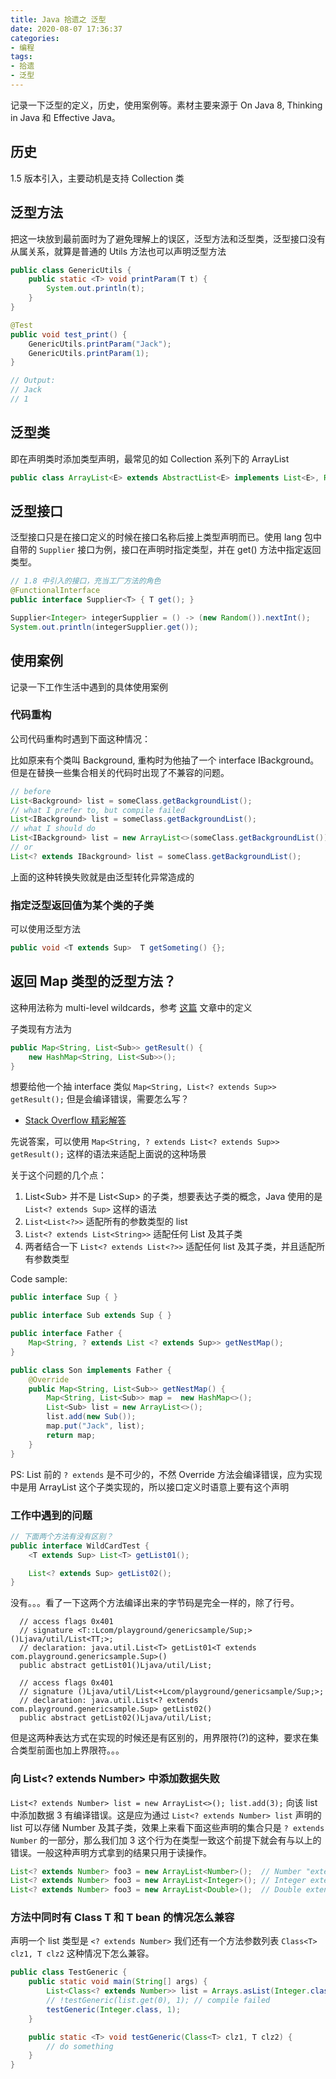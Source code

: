```yaml
---
title: Java 拾遗之 泛型
date: 2020-08-07 17:36:37
categories:
- 编程
tags:
- 拾遗
- 泛型
---
```


记录一下泛型的定义，历史，使用案例等。素材主要来源于 On Java 8, Thinking in Java 和 Effective Java。

## 历史

1.5 版本引入，主要动机是支持 Collection 类

## 泛型方法

把这一块放到最前面时为了避免理解上的误区，泛型方法和泛型类，泛型接口没有从属关系，就算是普通的 Utils 方法也可以声明泛型方法

```java
public class GenericUtils {
    public static <T> void printParam(T t) {
        System.out.println(t);
    }
}

@Test
public void test_print() {
    GenericUtils.printParam("Jack");
    GenericUtils.printParam(1);
}

// Output:
// Jack
// 1
```

## 泛型类

即在声明类时添加类型声明，最常见的如 Collection 系列下的 ArrayList

```java
public class ArrayList<E> extends AbstractList<E> implements List<E>, RandomAccess, Cloneable, java.io.Serializable { ... }
```

## 泛型接口

泛型接口只是在接口定义的时候在接口名称后接上类型声明而已。使用 lang 包中自带的 `Supplier` 接口为例，接口在声明时指定类型，并在 get() 方法中指定返回类型。

```java
// 1.8 中引入的接口，充当工厂方法的角色
@FunctionalInterface
public interface Supplier<T> { T get(); }

Supplier<Integer> integerSupplier = () -> (new Random()).nextInt();
System.out.println(integerSupplier.get());
```

## 使用案例

记录一下工作生活中遇到的具体使用案例

### 代码重构

公司代码重构时遇到下面这种情况：

比如原来有个类叫 Background, 重构时为他抽了一个 interface IBackground。但是在替换一些集合相关的代码时出现了不兼容的问题。

```java
// before
List<Background> list = someClass.getBackgroundList();
// what I prefer to, but compile failed
List<IBackground> list = someClass.getBackgroundList();
// what I should do
List<IBackground> list = new ArrayList<>(someClass.getBackgroundList());
// or
List<? extends IBackground> list = someClass.getBackgroundList();
```

上面的这种转换失败就是由泛型转化异常造成的

### 指定泛型返回值为某个类的子类

可以使用泛型方法

```java
public void <T extends Sup>  T getSometing() {};
```

## 返回 Map 类型的泛型方法？

这种用法称为 multi-level wildcards，参考 [这篇](http://www.angelikalanger.com/GenericsFAQ/FAQSections/TypeArguments.html#FAQ101) 文章中的定义

子类现有方法为 

```java
public Map<String, List<Sub>> getResult() {
    new HashMap<String, List<Sub>>();
}
```

想要给他一个抽 interface 类似 `Map<String, List<? extends Sup>> getResult();` 但是会编译错误，需要怎么写？

* [Stack Overflow 精彩解答](https://stackoverflow.com/questions/22806202/java-nested-generic-type)

先说答案，可以使用 `Map<String, ? extends List<? extends Sup>> getResult();` 这样的语法来适配上面说的这种场景

关于这个问题的几个点：

1. List\<Sub\> 并不是 List\<Sup\> 的子类，想要表达子类的概念，Java 使用的是 `List<? extends Sup>` 这样的语法
2. `List<List<?>>` 适配所有的参数类型的 list
3. `List<? extends List<String>>` 适配任何 List 及其子类
4. 两者结合一下 `List<? extends List<?>>` 适配任何 list 及其子类，并且适配所有参数类型

Code sample:

```java
public interface Sup { }

public interface Sub extends Sup { }

public interface Father { 
    Map<String, ? extends List <? extends Sup>> getNestMap(); 
}

public class Son implements Father {
    @Override
    public Map<String, List<Sub>> getNestMap() {
        Map<String, List<Sub>> map =  new HashMap<>();
        List<Sub> list = new ArrayList<>();
        list.add(new Sub());
        map.put("Jack", list);
        return map;
    }
}
```

PS: List 前的 `? extends` 是不可少的，不然 Override 方法会编译错误，应为实现中是用 ArrayList 这个子类实现的，所以接口定义时语意上要有这个声明

### 工作中遇到的问题

```java
// 下面两个方法有没有区别？
public interface WildCardTest {
    <T extends Sup> List<T> getList01();

    List<? extends Sup> getList02();
}
```

没有。。。看了一下这两个方法编译出来的字节码是完全一样的，除了行号。

```bytecode
  // access flags 0x401
  // signature <T::Lcom/playground/genericsample/Sup;>()Ljava/util/List<TT;>;
  // declaration: java.util.List<T> getList01<T extends com.playground.genericsample.Sup>()
  public abstract getList01()Ljava/util/List;

  // access flags 0x401
  // signature ()Ljava/util/List<+Lcom/playground/genericsample/Sup;>;
  // declaration: java.util.List<? extends com.playground.genericsample.Sup> getList02()
  public abstract getList02()Ljava/util/List;
```

但是这两种表达方式在实现的时候还是有区别的，用界限符(?)的这种，要求在集合类型前面也加上界限符。。。

### 向 List<? extends Number> 中添加数据失败

`List<? extends Number> list = new ArrayList<>(); list.add(3);` 向该 list 中添加数据 3 有编译错误。这是应为通过 `List<? extends Number> list` 声明的 list 可以存储 Number 及其子类，效果上来看下面这些声明的集合只是 `? extends Number` 的一部分，那么我们加 3 这个行为在类型一致这个前提下就会有与以上的错误。一般这种声明方式拿到的结果只用于读操作。

```java
List<? extends Number> foo3 = new ArrayList<Number>();  // Number "extends" Number
List<? extends Number> foo3 = new ArrayList<Integer>(); // Integer extends Number
List<? extends Number> foo3 = new ArrayList<Double>();  // Double extends Number
```

### 方法中同时有 Class T 和 T bean 的情况怎么兼容

声明一个 list 类型是 `<? extends Number>` 我们还有一个方法参数列表 `Class<T> clz1, T clz2` 这种情况下怎么兼容。

```java
public class TestGeneric {
    public static void main(String[] args) {
        List<Class<? extends Number>> list = Arrays.asList(Integer.class, Double.class, Long.class);
        // !testGeneric(list.get(0), 1); // compile failed
        testGeneric(Integer.class, 1);
    }

    public static <T> void testGeneric(Class<T> clz1, T clz2) {
        // do something
    }
}
```